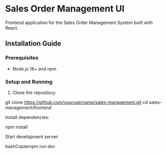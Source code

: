 # Sales Order Management UI

Frontend application for the Sales Order Management System built with React.

## Installation Guide

### Prerequisites

- Node.js 18+ and npm

### Setup and Running

1. Clone the repository:

git clone https://github.com/yourusername/sales-management.git
cd sales-management/frontend

Install dependencies:

npm install

Start development server:

bashCopiernpm run dev